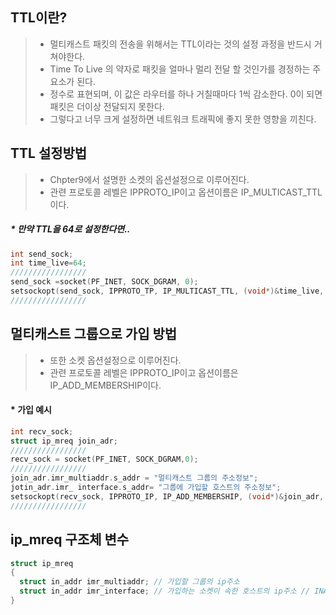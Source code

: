 ## TTL이란?
> * 멀티캐스트 패킷의 전송을 위해서는 TTL이라는 것의 설정 과정을 반드시 거쳐야한다.
> * Time To Live 의 약자로 패킷을 얼마나 멀리 전달 할 것인가를 경정하는 주 요소가 된다.
> * 정수로 표현되며, 이 값은 라우터를 하나 거칠때마다 1씩 감소한다. 0이 되면 패킷은 더이상 전달되지 못한다.
> * 그렇다고 너무 크게 설정하면 네트워크 트래픽에 좋지 못한 영향을 끼친다.

## TTL 설정방법
> * Chpter9에서 설명한 소켓의 옵션설정으로 이루어진다.
> * 관련 프로토콜 레벨은 IPPROTO_IP이고 옵션이름은 IP_MULTICAST_TTL이다.

##### * 만약 TTL을 64로 설정한다면..
```c
int send_sock;
int time_live=64;
/////////////////
send_sock =socket(PF_INET, SOCK_DGRAM, 0);
setsockopt(send_sock, IPPROTO_TP, IP_MULTICAST_TTL, (void*)&time_live, sizeof(time_live));
/////////////////
```
## 멀티캐스트 그룹으로 가입 방법
> * 또한 소켓 옵션설정으로 이루어진다.
> * 관련 프로토콜 레벨은 IPPROTO_IP이고 옵션이름은 IP_ADD_MEMBERSHIP이다.

#### * 가입 예시
```c
int recv_sock;
struct ip_mreq join_adr;
/////////////////
recv_sock = socket(PF_INET, SOCK_DGRAM,0);
/////////////////
join_adr.imr_multiaddr.s_addr = "멀티캐스트 그룹의 주소정보";
jotin_adr.imr_ interface.s_addr= "그룹에 가입할 호스트의 주소정보";
setsockopt(recv_sock, IPPROTO_IP, IP_ADD_MEMBERSHIP, (void*)&join_adr, sizeof(join_adr));
/////////////////
```

## ip_mreq 구조체 변수
```c
struct ip_mreq
{
  struct in_addr imr_multiaddr; // 가입할 그룹의 ip주소
  struct in_addr imr_interface; // 가입하는 소켓이 속한 호스트의 ip주소 // INADDR_ANY 도 가능
}
```
